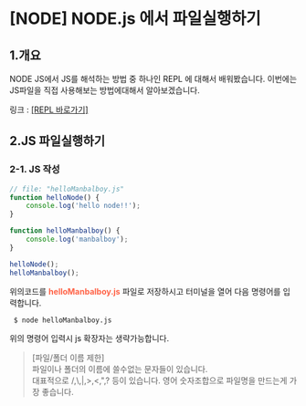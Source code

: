 # [NODE] NODE.js 에서 파일실행하기

## 1.개요
NODE JS에서 JS를 해석하는 방법 중 하나인 REPL 에 대해서 배워봤습니다. 이번에는 JS파일을 직접 사용해보는 방법에대해서  알아보겠습니다. 

링크 : [\[REPL 바로가기\]](https://manbalboy.github.io/blog/node/2021-04-27-node01/)


## 2.JS 파일실행하기
### 2-1. JS 작성
~~~js
// file: "helloManbalboy.js"
function helloNode() {
    console.log('hello node!!');
}

function helloManbalboy() {
    console.log('manbalboy');
}

helloNode();
helloManbalboy();
~~~

위의코드를 <b style="color:tomato">helloManbalboy.js</b> 파일로 저장하시고 터미널을 열어 다음 명령어를 입력합니다. 

```bash
 $ node helloManbalboy.js
```

위의 명령어 입력시 js 확장자는 생략가능합니다. 

> [파일/폴더 이름 제한]<br>
파일이나 폴더의 이름에 쓸수없는 문자들이 있습니다. <br>대표적으로 /,\\,|,>,<,",? 등이 있습니다. 영어 숫자조합으로 파일명을 만드는게 가장 좋습니다.

